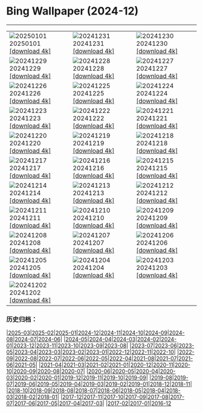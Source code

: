 # Bing Wallpaper (2024-12)
**************

<table><tr><td><img src="https://www.bing.com/th?id=OHR.PolarBearSwim_FR-FR0276887378_1920x1080.jpg" alt="20250101"> 20250101 <a href="https://www.bing.com/th?id=OHR.PolarBearSwim_FR-FR0276887378_UHD.jpg">[download 4k]</a></td><td><img src="https://www.bing.com/th?id=OHR.ParisNewYearEve_FR-FR3084713180_1920x1080.jpg" alt="20241231"> 20241231 <a href="https://www.bing.com/th?id=OHR.ParisNewYearEve_FR-FR3084713180_UHD.jpg">[download 4k]</a></td><td><img src="https://www.bing.com/th?id=OHR.MountFieldNP_FR-FR0048358623_1920x1080.jpg" alt="20241230"> 20241230 <a href="https://www.bing.com/th?id=OHR.MountFieldNP_FR-FR0048358623_UHD.jpg">[download 4k]</a></td></tr><tr><td><img src="https://www.bing.com/th?id=OHR.BorobudurBells_FR-FR9771454901_1920x1080.jpg" alt="20241229"> 20241229 <a href="https://www.bing.com/th?id=OHR.BorobudurBells_FR-FR9771454901_UHD.jpg">[download 4k]</a></td><td><img src="https://www.bing.com/th?id=OHR.CoralTurtle_FR-FR9548465819_1920x1080.jpg" alt="20241228"> 20241228 <a href="https://www.bing.com/th?id=OHR.CoralTurtle_FR-FR9548465819_UHD.jpg">[download 4k]</a></td><td><img src="https://www.bing.com/th?id=OHR.LakeBledSnow_FR-FR5167708906_1920x1080.jpg" alt="20241227"> 20241227 <a href="https://www.bing.com/th?id=OHR.LakeBledSnow_FR-FR5167708906_UHD.jpg">[download 4k]</a></td></tr><tr><td><img src="https://www.bing.com/th?id=OHR.PointeDiable_FR-FR3649413809_1920x1080.jpg" alt="20241226"> 20241226 <a href="https://www.bing.com/th?id=OHR.PointeDiable_FR-FR3649413809_UHD.jpg">[download 4k]</a></td><td><img src="https://www.bing.com/th?id=OHR.ReindeerTrio_FR-FR3852495223_1920x1080.jpg" alt="20241225"> 20241225 <a href="https://www.bing.com/th?id=OHR.ReindeerTrio_FR-FR3852495223_UHD.jpg">[download 4k]</a></td><td><img src="https://www.bing.com/th?id=OHR.SantaSnowglobe_FR-FR4108706539_1920x1080.jpg" alt="20241224"> 20241224 <a href="https://www.bing.com/th?id=OHR.SantaSnowglobe_FR-FR4108706539_UHD.jpg">[download 4k]</a></td></tr><tr><td><img src="https://www.bing.com/th?id=OHR.FestivusCranes_FR-FR4485267796_1920x1080.jpg" alt="20241223"> 20241223 <a href="https://www.bing.com/th?id=OHR.FestivusCranes_FR-FR4485267796_UHD.jpg">[download 4k]</a></td><td><img src="https://www.bing.com/th?id=OHR.CrystalPier_FR-FR4694395729_1920x1080.jpg" alt="20241222"> 20241222 <a href="https://www.bing.com/th?id=OHR.CrystalPier_FR-FR4694395729_UHD.jpg">[download 4k]</a></td><td><img src="https://www.bing.com/th?id=OHR.SolsticeHalo_FR-FR4955312327_1920x1080.jpg" alt="20241221"> 20241221 <a href="https://www.bing.com/th?id=OHR.SolsticeHalo_FR-FR4955312327_UHD.jpg">[download 4k]</a></td></tr><tr><td><img src="https://www.bing.com/th?id=OHR.SantaClausVillage_FR-FR1605218480_1920x1080.jpg" alt="20241220"> 20241220 <a href="https://www.bing.com/th?id=OHR.SantaClausVillage_FR-FR1605218480_UHD.jpg">[download 4k]</a></td><td><img src="https://www.bing.com/th?id=OHR.SibiuRomania_FR-FR5904755818_1920x1080.jpg" alt="20241219"> 20241219 <a href="https://www.bing.com/th?id=OHR.SibiuRomania_FR-FR5904755818_UHD.jpg">[download 4k]</a></td><td><img src="https://www.bing.com/th?id=OHR.NutcrackerBallet_FR-FR0747265079_1920x1080.jpg" alt="20241218"> 20241218 <a href="https://www.bing.com/th?id=OHR.NutcrackerBallet_FR-FR0747265079_UHD.jpg">[download 4k]</a></td></tr><tr><td><img src="https://www.bing.com/th?id=OHR.ReinefjordenNorway_FR-FR9231276610_1920x1080.jpg" alt="20241217"> 20241217 <a href="https://www.bing.com/th?id=OHR.ReinefjordenNorway_FR-FR9231276610_UHD.jpg">[download 4k]</a></td><td><img src="https://www.bing.com/th?id=OHR.SalzburgSnow_FR-FR2498324626_1920x1080.jpg" alt="20241216"> 20241216 <a href="https://www.bing.com/th?id=OHR.SalzburgSnow_FR-FR2498324626_UHD.jpg">[download 4k]</a></td><td><img src="https://www.bing.com/th?id=OHR.MisurinaLake_FR-FR7558311472_1920x1080.jpg" alt="20241215"> 20241215 <a href="https://www.bing.com/th?id=OHR.MisurinaLake_FR-FR7558311472_UHD.jpg">[download 4k]</a></td></tr><tr><td><img src="https://www.bing.com/th?id=OHR.LynxTree_FR-FR1855644774_1920x1080.jpg" alt="20241214"> 20241214 <a href="https://www.bing.com/th?id=OHR.LynxTree_FR-FR1855644774_UHD.jpg">[download 4k]</a></td><td><img src="https://www.bing.com/th?id=OHR.ChristmasBudapest_FR-FR0838567901_1920x1080.jpg" alt="20241213"> 20241213 <a href="https://www.bing.com/th?id=OHR.ChristmasBudapest_FR-FR0838567901_UHD.jpg">[download 4k]</a></td><td><img src="https://www.bing.com/th?id=OHR.WildPoinsettia_FR-FR2758700807_1920x1080.jpg" alt="20241212"> 20241212 <a href="https://www.bing.com/th?id=OHR.WildPoinsettia_FR-FR2758700807_UHD.jpg">[download 4k]</a></td></tr><tr><td><img src="https://www.bing.com/th?id=OHR.DolomitesSky_FR-FR2183933361_1920x1080.jpg" alt="20241211"> 20241211 <a href="https://www.bing.com/th?id=OHR.DolomitesSky_FR-FR2183933361_UHD.jpg">[download 4k]</a></td><td><img src="https://www.bing.com/th?id=OHR.CornwallSnow_FR-FR1834119825_1920x1080.jpg" alt="20241210"> 20241210 <a href="https://www.bing.com/th?id=OHR.CornwallSnow_FR-FR1834119825_UHD.jpg">[download 4k]</a></td><td><img src="https://www.bing.com/th?id=OHR.GuanacosChile_FR-FR0722338222_1920x1080.jpg" alt="20241209"> 20241209 <a href="https://www.bing.com/th?id=OHR.GuanacosChile_FR-FR0722338222_UHD.jpg">[download 4k]</a></td></tr><tr><td><img src="https://www.bing.com/th?id=OHR.ReopeningNotreDame_FR-FR5165801809_1920x1080.jpg" alt="20241208"> 20241208 <a href="https://www.bing.com/th?id=OHR.ReopeningNotreDame_FR-FR5165801809_UHD.jpg">[download 4k]</a></td><td><img src="https://www.bing.com/th?id=OHR.ArraialdoCabo_FR-FR2062864559_1920x1080.jpg" alt="20241207"> 20241207 <a href="https://www.bing.com/th?id=OHR.ArraialdoCabo_FR-FR2062864559_UHD.jpg">[download 4k]</a></td><td><img src="https://www.bing.com/th?id=OHR.ColmarHoliday_FR-FR1755218249_1920x1080.jpg" alt="20241206"> 20241206 <a href="https://www.bing.com/th?id=OHR.ColmarHoliday_FR-FR1755218249_UHD.jpg">[download 4k]</a></td></tr><tr><td><img src="https://www.bing.com/th?id=OHR.MonoTufa_FR-FR7760480527_1920x1080.jpg" alt="20241205"> 20241205 <a href="https://www.bing.com/th?id=OHR.MonoTufa_FR-FR7760480527_UHD.jpg">[download 4k]</a></td><td><img src="https://www.bing.com/th?id=OHR.RhinosKenya_FR-FR8206885022_1920x1080.jpg" alt="20241204"> 20241204 <a href="https://www.bing.com/th?id=OHR.RhinosKenya_FR-FR8206885022_UHD.jpg">[download 4k]</a></td><td><img src="https://www.bing.com/th?id=OHR.JaipurFort_FR-FR7682390069_1920x1080.jpg" alt="20241203"> 20241203 <a href="https://www.bing.com/th?id=OHR.JaipurFort_FR-FR7682390069_UHD.jpg">[download 4k]</a></td></tr><tr><td><img src="https://www.bing.com/th?id=OHR.SnowMoose_FR-FR5886438114_1920x1080.jpg" alt="20241202"> 20241202 <a href="https://www.bing.com/th?id=OHR.SnowMoose_FR-FR5886438114_UHD.jpg">[download 4k]</a></td><td></td><td></td></tr></table>

### 历史归档：

|[2025-03](/../2025-03/2025-03.md)|[2025-02](/../2025-02/2025-02.md)|[2025-01](/../2025-01/2025-01.md)|[2024-12](/2024-12.md)|[2024-11](/../2024-11/2024-11.md)|[2024-10](/../2024-10/2024-10.md)|[2024-09](/../2024-09/2024-09.md)|[2024-08](/../2024-08/2024-08.md)|[2024-07](/../2024-07/2024-07.md)|[2024-06](/../2024-06/2024-06.md)|
|[2024-05](/../2024-05/2024-05.md)|[2024-04](/../2024-04/2024-04.md)|[2024-03](/../2024-03/2024-03.md)|[2024-02](/../2024-02/2024-02.md)|[2024-01](/../2024-01/2024-01.md)|[2023-12](/../2023-12/2023-12.md)|[2023-11](/../2023-11/2023-11.md)|[2023-10](/../2023-10/2023-10.md)|[2023-09](/../2023-09/2023-09.md)|[2023-08](/../2023-08/2023-08.md)|
|[2023-07](/../2023-07/2023-07.md)|[2023-06](/../2023-06/2023-06.md)|[2023-05](/../2023-05/2023-05.md)|[2023-04](/../2023-04/2023-04.md)|[2023-03](/../2023-03/2023-03.md)|[2023-02](/../2023-02/2023-02.md)|[2023-01](/../2023-01/2023-01.md)|[2022-12](/../2022-12/2022-12.md)|[2022-11](/../2022-11/2022-11.md)|[2022-10](/../2022-10/2022-10.md)|
|[2022-09](/../2022-09/2022-09.md)|[2022-08](/../2022-08/2022-08.md)|[2022-07](/../2022-07/2022-07.md)|[2022-06](/../2022-06/2022-06.md)|[2022-05](/../2022-05/2022-05.md)|[2022-04](/../2022-04/2022-04.md)|[2021-08](/../2021-08/2021-08.md)|[2021-07](/../2021-07/2021-07.md)|[2021-06](/../2021-06/2021-06.md)|[2021-05](/../2021-05/2021-05.md)|
|[2021-04](/../2021-04/2021-04.md)|[2021-03](/../2021-03/2021-03.md)|[2021-02](/../2021-02/2021-02.md)|[2021-01](/../2021-01/2021-01.md)|[2020-12](/../2020-12/2020-12.md)|[2020-11](/../2020-11/2020-11.md)|[2020-10](/../2020-10/2020-10.md)|[2020-09](/../2020-09/2020-09.md)|[2020-08](/../2020-08/2020-08.md)|[2020-07](/../2020-07/2020-07.md)|
|[2020-06](/../2020-06/2020-06.md)|[2020-05](/../2020-05/2020-05.md)|[2020-04](/../2020-04/2020-04.md)|[2020-03](/../2020-03/2020-03.md)|[2020-02](/../2020-02/2020-02.md)|[2020-01](/../2020-01/2020-01.md)|[2019-12](/../2019-12/2019-12.md)|[2019-11](/../2019-11/2019-11.md)|[2019-10](/../2019-10/2019-10.md)|[2019-09](/../2019-09/2019-09.md)|
|[2019-08](/../2019-08/2019-08.md)|[2019-07](/../2019-07/2019-07.md)|[2019-06](/../2019-06/2019-06.md)|[2019-05](/../2019-05/2019-05.md)|[2019-04](/../2019-04/2019-04.md)|[2019-03](/../2019-03/2019-03.md)|[2019-02](/../2019-02/2019-02.md)|[2019-01](/../2019-01/2019-01.md)|[2018-12](/../2018-12/2018-12.md)|[2018-11](/../2018-11/2018-11.md)|
|[2018-10](/../2018-10/2018-10.md)|[2018-09](/../2018-09/2018-09.md)|[2018-08](/../2018-08/2018-08.md)|[2018-07](/../2018-07/2018-07.md)|[2018-06](/../2018-06/2018-06.md)|[2018-05](/../2018-05/2018-05.md)|[2018-04](/../2018-04/2018-04.md)|[2018-03](/../2018-03/2018-03.md)|[2018-02](/../2018-02/2018-02.md)|[2018-01](/../2018-01/2018-01.md)|
|[2017-12](/../2017-12/2017-12.md)|[2017-11](/../2017-11/2017-11.md)|[2017-10](/../2017-10/2017-10.md)|[2017-09](/../2017-09/2017-09.md)|[2017-08](/../2017-08/2017-08.md)|[2017-07](/../2017-07/2017-07.md)|[2017-06](/../2017-06/2017-06.md)|[2017-05](/../2017-05/2017-05.md)|[2017-04](/../2017-04/2017-04.md)|[2017-03](/../2017-03/2017-03.md)|
|[2017-02](/../2017-02/2017-02.md)|[2017-01](/../2017-01/2017-01.md)|[2016-12](/../2016-12/2016-12.md)